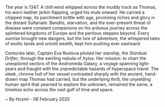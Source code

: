 
The year is 1347.  A chill wind whipped across the muddy track as Thomas, his worn leather jerkin flapping, urged his mule onward.  He carried a chipped map, its parchment brittle with age, promising riches and glory in the distant Sultanate.  Bandits, starvation, and the ever-present threat of disease were constant companions on his arduous journey across the splintered kingdoms of Europe and the perilous steppes beyond. Every sunrise brought new dangers, but the lure of adventure, the whispered tales of exotic lands and untold wealth, kept him pushing ever eastward.

Centuries later, Captain Eva Rostova piloted her starship, the *Stardust Drifter*, through the swirling nebula of Xylos.  Her mission: to chart the unexplored sectors of the Andromeda Galaxy, a voyage spanning light-years and fraught with the unpredictable hazards of hyperspace travel.  The sleek, chrome hull of her vessel contrasted sharply with the ancient, hand-drawn map Thomas had carried, but the underlying thrill, the unyielding human spirit that yearned to explore the unknown, remained the same, a timeless echo across the vast gulf of time and space.

~ By Hozmi - 08 February 2025
